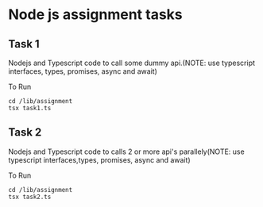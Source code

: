 # Node js assignment tasks

## Task 1

Nodejs and Typescript code to call some dummy api.(NOTE: use typescript interfaces,
types, promises, async and await)

To Run 

```
cd /lib/assignment
tsx task1.ts

```

## Task 2

Nodejs and Typescript code to calls 2 or more 
api's parallely(NOTE: use typescript interfaces,types, promises, async and await)

To Run 

```
cd /lib/assignment
tsx task2.ts

```